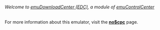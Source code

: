 ###### Welcome to [emuDownloadCenter (EDC)](https://github.com/PhoenixInteractiveNL/emuDownloadCenter/wiki/), a module of [emuControlCenter](https://github.com/PhoenixInteractiveNL/emuControlCenter/wiki/)

For more information about this emulator, visit the [**no$cpc**](https://github.com/PhoenixInteractiveNL/emuDownloadCenter/wiki/Emulator-nocpc#menu) page.
